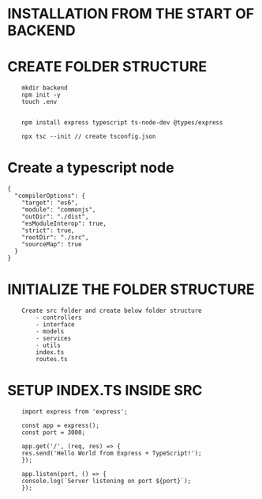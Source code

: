 # INSTALLATION FROM THE START OF BACKEND

# CREATE FOLDER STRUCTURE

```
    mkdir backend
    npm init -y
    touch .env


    npm install express typescript ts-node-dev @types/express

    npx tsc --init // create tsconfig.json

```

# Create a typescript node

```
{
  "compilerOptions": {
    "target": "es6",
    "module": "commonjs",
    "outDir": "./dist",
    "esModuleInterop": true,
    "strict": true,
    "rootDir": "./src",
    "sourceMap": true
  }
}

```

# INITIALIZE THE FOLDER STRUCTURE

```
    Create src folder and create below folder structure
        - controllers
        - interface
        - models
        - services
        - utils
        index.ts
        routes.ts
```

# SETUP INDEX.TS INSIDE SRC

```
    import express from 'express';

    const app = express();
    const port = 3000;

    app.get('/', (req, res) => {
    res.send('Hello World from Express + TypeScript!');
    });

    app.listen(port, () => {
    console.log(`Server listening on port ${port}`);
    });

```


